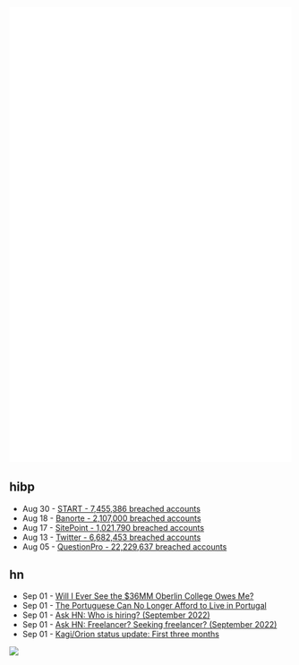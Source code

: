 ![Metrics](https://raw.githubusercontent.com/phixion/phixion/master/metrics.svg)

## hibp

<!--
for https://github.com/phixion/phixion/blob/main/.github/workflows/feeds.yml
-->
<!--START_SECTION:haveibeenpwnd-->
- Aug 30 - [START - 7,455,386 breached accounts](https://haveibeenpwned.com/PwnedWebsites#Start)
- Aug 18 - [Banorte - 2,107,000 breached accounts](https://haveibeenpwned.com/PwnedWebsites#Banorte)
- Aug 17 - [SitePoint - 1,021,790 breached accounts](https://haveibeenpwned.com/PwnedWebsites#SitePoint)
- Aug 13 - [Twitter - 6,682,453 breached accounts](https://haveibeenpwned.com/PwnedWebsites#Twitter)
- Aug 05 - [QuestionPro - 22,229,637 breached accounts](https://haveibeenpwned.com/PwnedWebsites#QuestionPro)
<!--END_SECTION:haveibeenpwnd-->

## hn

<!--
for https://github.com/phixion/phixion/blob/main/.github/workflows/feeds.yml
-->
<!--START_SECTION:hn-->
- Sep 01 - [Will I Ever See the $36MM Oberlin College Owes Me?](https://www.commonsense.news/p/will-i-ever-see-the-36-million-oberlin)
- Sep 01 - [The Portuguese Can No Longer Afford to Live in Portugal](https://medium.com/the-portuguese/the-portuguese-can-no-longer-afford-to-live-in-portugal-or-even-survive-eaa8fdffc4b9)
- Sep 01 - [Ask HN: Who is hiring? (September 2022)](https://news.ycombinator.com/item?id=32677265)
- Sep 01 - [Ask HN: Freelancer? Seeking freelancer? (September 2022)](https://news.ycombinator.com/item?id=32677264)
- Sep 01 - [Kagi/Orion status update: First three months](https://blog.kagi.com/status-update-first-three-months)
<!--END_SECTION:hn-->

<!--
for https://yhype.me
-->
![](https://hit.yhype.me/github/profile?user_id=13013670)
